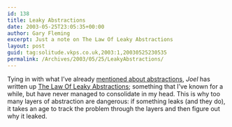 ```yaml
---
id: 138
title: Leaky Abstractions
date: 2003-05-25T23:05:35+00:00
author: Gary Fleming
excerpt: Just a note on The Law Of Leaky Abstractions
layout: post
guid: tag:solitude.vkps.co.uk,2003:1,20030525230535
permalink: /Archives/2003/05/25/LeakyAbstractions/
---
```

Tying in with what I&#8217;ve already [mentioned about abstractions](http://solitude.vkps.co.uk/News/Archives.php?Date=20030504), <cite>Joel</cite> has written up [The Law Of Leaky Abstractions](http://www.joelonsoftware.com/articles/LeakyAbstractions.html); something that I&#8217;ve known for a while, but have never managed to consolidate in my head. This is why too many layers of abstraction are dangerous: if something leaks (and they do), it takes an age to track the problem through the layers and then figure out why it leaked.